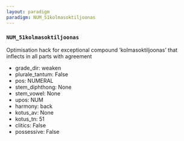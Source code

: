 ```yaml
---
layout: paradigm
paradigm: NUM_51kolmasoktiljoonas
---
```

### ` NUM_51kolmasoktiljoonas `

Optimisation hack for exceptional compound ’kolmasoktiljoonas’ that inflects in all parts with agreement
* grade_dir: weaken
* plurale_tantum: False
* pos: NUMERAL
* stem_diphthong: None
* stem_vowel: None
* upos: NUM
* harmony: back
* kotus_av: None
* kotus_tn: 51
* clitics: False
* possessive: False

